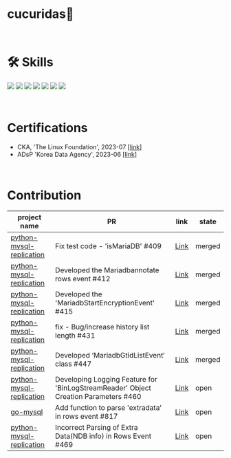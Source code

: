 # cucuridas👋

</br>

# 🛠 Skills
<img src="https://img.shields.io/badge/Python-3766AB?style=flat-square&logo=Python&logoColor=white"/> <img src="https://img.shields.io/badge/Elasticsearch-005571?style=flat-square&logo=elasticsearch&logoColor=white"/> <img src="https://img.shields.io/badge/Logstash-005571?style=flat-square&logo=logstash&logoColor=white"/> <img src="https://img.shields.io/badge/Beats-005571?style=flat-square&logo=beats&logoColor=white"/> <img src="https://img.shields.io/badge/Apache-airflow-017CEE?style=flat-square&logo=apacheairflow&logoColor=white"/> <img src="https://img.shields.io/badge/Docker-2496ED?style=flat-square&logo=docker&logoColor=white"/> <img src="https://img.shields.io/badge/kubernetes-326CE5?style=flat-square&logo=kubernetes&logoColor=white"> 

</br>

# Certifications  
- CKA, 'The Linux Foundation', 2023-07 [[link]](https://www.credly.com/badges/e7d7d513-736a-40a9-b24c-5a49b6d5f35e/public_url)
- ADsP 'Korea Data Agency', 2023-06 [[link]](https://cucuridas.notion.site/ADsP-5aa0e34491e64b6483c50779132cbea2?pvs=4)

</br>

# Contribution
|project name| PR  | link   | state|
|-----|--------|------|-------|
|[python-mysql-replication](https://github.com/julien-duponchelle/python-mysql-replication)| Fix test code - 'isMariaDB' #409 | [Link](https://github.com/julien-duponchelle/python-mysql-replication/pull/409#event-9954080749)  |merged|
|[python-mysql-replication](https://github.com/julien-duponchelle/python-mysql-replication)| Developed the Mariadbannotate rows event #412|[Link](https://github.com/julien-duponchelle/python-mysql-replication/pull/412)|merged|
|[python-mysql-replication](https://github.com/julien-duponchelle/python-mysql-replication)| Developed the 'MariadbStartEncryptionEvent' #415|[Link](https://github.com/julien-duponchelle/python-mysql-replication/pull/415)|merged|
|[python-mysql-replication](https://github.com/julien-duponchelle/python-mysql-replication)| fix - Bug/increase history list length #431|[Link](https://github.com/julien-duponchelle/python-mysql-replication/pull/431)|merged|
|[python-mysql-replication](https://github.com/julien-duponchelle/python-mysql-replication)| Developed ‘MariadbGtidListEvent‘ class #447|[Link](https://github.com/julien-duponchelle/python-mysql-replication/pull/447)|merged|
|[python-mysql-replication](https://github.com/julien-duponchelle/python-mysql-replication)| Developing Logging Feature for 'BinLogStreamReader' Object Creation Parameters #460|[Link](https://github.com/julien-duponchelle/python-mysql-replication/pull/460)|open|
|[go-mysql](https://github.com/go-mysql-org/go-mysql)| Add function to parse 'extradata’ in rows event #817|[Link](https://github.com/go-mysql-org/go-mysql/pull/817)|open|
|[python-mysql-replication](https://github.com/julien-duponchelle/python-mysql-replication)| Incorrect Parsing of Extra Data(NDB info) in Rows Event #469 |[Link](https://github.com/julien-duponchelle/python-mysql-replication/pull/469)|open|
</br>


</br>
